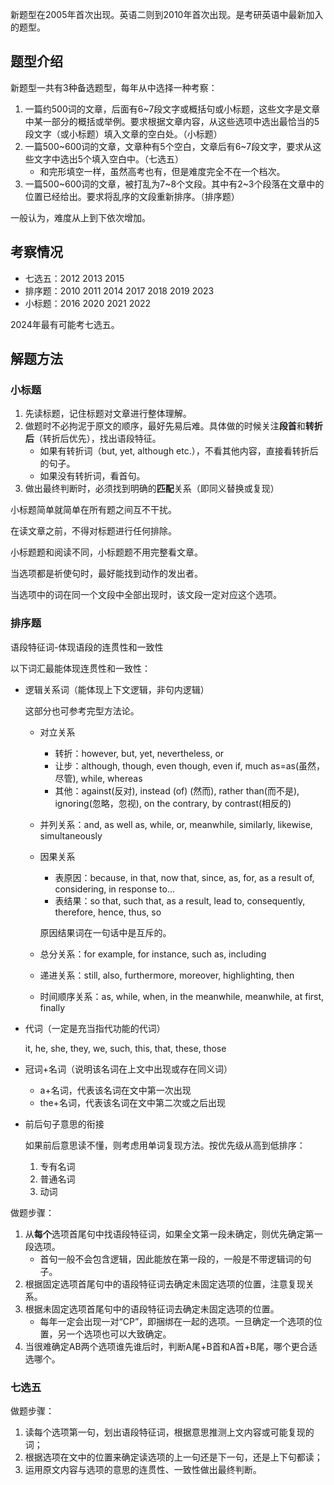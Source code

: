 新题型在2005年首次出现。英语二则到2010年首次出现。是考研英语中最新加入的题型。

## 题型介绍

新题型一共有3种备选题型，每年从中选择一种考察：
1. 一篇约500词的文章，后面有6~7段文字或概括句或小标题，这些文字是文章中某一部分的概括或举例。要求根据文章内容，从这些选项中选出最恰当的5段文字（或小标题）填入文章的空白处。（小标题）
2. 一篇500\~600词的文章，文章种有5个空白，文章后有6\~7段文字，要求从这些文字中选出5个填入空白中。（七选五）
    - 和完形填空一样，虽然高考也有，但是难度完全不在一个档次。
3. 一篇500\~600词的文章，被打乱为7\~8个文段。其中有2\~3个段落在文章中的位置已经给出。要求将乱序的文段重新排序。（排序题）

一般认为，难度从上到下依次增加。

## 考察情况

- 七选五：2012 2013 2015
- 排序题：2010 2011 2014 2017 2018 2019 2023
- 小标题：2016 2020 2021 2022

2024年最有可能考七选五。

## 解题方法

### 小标题

1. 先读标题，记住标题对文章进行整体理解。
2. 做题时不必拘泥于原文的顺序，最好先易后难。具体做的时候关注**段首**和**转折后**（转折后优先），找出语段特征。
    - 如果有转折词（but, yet, although etc.），不看其他内容，直接看转折后的句子。
    - 如果没有转折词，看首句。
3. 做出最终判断时，必须找到明确的**匹配**关系（即同义替换或复现）

小标题简单就简单在所有题之间互不干扰。

在读文章之前，不得对标题进行任何排除。

小标题题和阅读不同，小标题题不用完整看文章。

当选项都是祈使句时，最好能找到动作的发出者。

当选项中的词在同一个文段中全部出现时，该文段一定对应这个选项。

### 排序题

语段特征词-体现语段的连贯性和一致性

以下词汇最能体现连贯性和一致性：
- 逻辑关系词（能体现上下文逻辑，非句内逻辑）

    这部分也可参考完型方法论。

    - 对立关系
        - 转折：however, but, yet, nevertheless, or
        - 让步：although, though, even though, even if, much as=as(虽然，尽管), while, whereas
        - 其他：against(反对), instead (of) (然而), rather than(而不是), ignoring(忽略，忽视), on the contrary, by contrast(相反的)
    - 并列关系：and, as well as, while, or, meanwhile, similarly, likewise, simultaneously
    - 因果关系
        - 表原因：because, in that, now that, since, as, for, as a result of, considering, in response to...
        - 表结果：so that, such that, as a result, lead to, consequently, therefore, hence, thus, so

        原因结果词在一句话中是互斥的。
    - 总分关系：for example, for instance, such as, including
    - 递进关系：still, also, furthermore, moreover, highlighting, then
    - 时间顺序关系：as, while, when, in the meanwhile, meanwhile, at first, finally
        
- 代词（一定是充当指代功能的代词）

    it, he, she, they, we, such, this, that, these, those

- 冠词+名词（说明该名词在上文中出现或存在同义词）

    - a+名词，代表该名词在文中第一次出现
    - the+名词，代表该名词在文中第二次或之后出现

- 前后句子意思的衔接

    如果前后意思读不懂，则考虑用单词复现方法。按优先级从高到低排序：
    1. 专有名词
    2. 普通名词
    3. 动词

做题步骤：
1. 从**每个**选项首尾句中找语段特征词，如果全文第一段未确定，则优先确定第一段选项。
    - 首句一般不会包含逻辑，因此能放在第一段的，一般是不带逻辑词的句子。
2. 根据固定选项首尾句中的语段特征词去确定未固定选项的位置，注意复现关系。
3. 根据未固定选项首尾句中的语段特征词去确定未固定选项的位置。
    - 每年一定会出现一对“CP”，即捆绑在一起的选项。一旦确定一个选项的位置，另一个选项也可以大致确定。
4. 当很难确定AB两个选项谁先谁后时，判断A尾+B首和A首+B尾，哪个更合适选哪个。

### 七选五

做题步骤：
1. 读每个选项第一句，划出语段特征词，根据意思推测上文内容或可能复现的词；
2. 根据选项在文中的位置来确定读选项的上一句还是下一句，还是上下句都读；
3. 运用原文内容与选项的意思的连贯性、一致性做出最终判断。